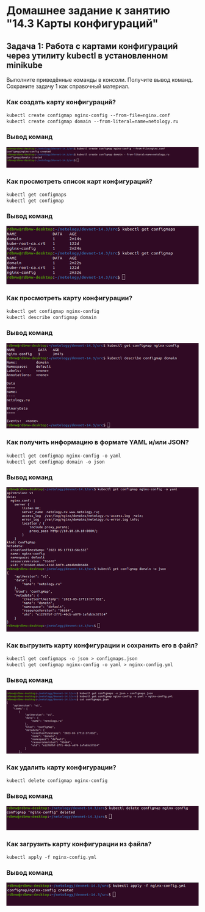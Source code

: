 # Домашнее задание к занятию "14.3 Карты конфигураций"

## Задача 1: Работа с картами конфигураций через утилиту kubectl в установленном minikube

Выполните приведённые команды в консоли. Получите вывод команд. Сохраните
задачу 1 как справочный материал.

### Как создать карту конфигураций?

```
kubectl create configmap nginx-config --from-file=nginx.conf
kubectl create configmap domain --from-literal=name=netology.ru
```

### Вывод команд

![Скриншот](img/Task1_1.png)

### Как просмотреть список карт конфигураций?

```
kubectl get configmaps
kubectl get configmap
```

### Вывод команд

![Скриншот](img/Task1_2.png)

### Как просмотреть карту конфигурации?

```
kubectl get configmap nginx-config
kubectl describe configmap domain
```

### Вывод команд

![Скриншот](img/Task1_3.png)

### Как получить информацию в формате YAML и/или JSON?

```
kubectl get configmap nginx-config -o yaml
kubectl get configmap domain -o json
```

### Вывод команд

![Скриншот](img/Task1_4.png)

### Как выгрузить карту конфигурации и сохранить его в файл?

```
kubectl get configmaps -o json > configmaps.json
kubectl get configmap nginx-config -o yaml > nginx-config.yml
```

### Вывод команд

![Скриншот](img/Task1_5.png)

### Как удалить карту конфигурации?

```
kubectl delete configmap nginx-config
```

### Вывод команд

![Скриншот](img/Task1_6.png)

### Как загрузить карту конфигурации из файла?

```
kubectl apply -f nginx-config.yml
```

### Вывод команд

![Скриншот](img/Task1_7.png)
